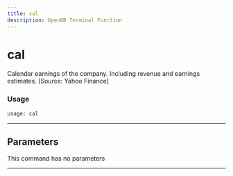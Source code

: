 ```yaml
---
title: cal
description: OpenBB Terminal Function
---
```


# cal

Calendar earnings of the company. Including revenue and earnings estimates. [Source: Yahoo Finance]

### Usage

```python
usage: cal
```

---

## Parameters

This command has no parameters

---

